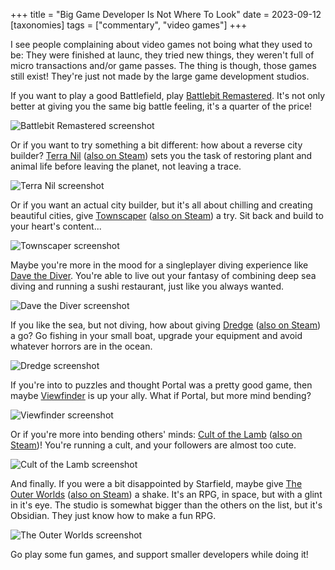 +++
title = "Big Game Developer Is Not Where To Look"
date = 2023-09-12
[taxonomies]
tags = ["commentary", "video games"]
+++

I see people complaining about video games not boing what they used to be: They were finished at launc, they tried new things, they weren't full of micro transactions and/or game passes. The thing is though, those games still exist! They're just not made by the large game development studios.

If you want to play a good Battlefield, play [Battlebit Remastered](https://store.steampowered.com/app/671860/BattleBit_Remastered/). It's not only better at giving you the same big battle feeling, it's a quarter of the price!

![Battlebit Remastered screenshot](/images/battlebit.jpg)

Or if you want to try something a bit different: how about a reverse city builder? [Terra Nil](https://www.gog.com/en/game/terra_nil) ([also on Steam](https://store.steampowered.com/app/1593030/Terra_Nil/)) sets you the task of restoring plant and animal life before leaving the planet, not leaving a trace.

![Terra Nil screenshot](/images/terra-nil.jpg)

Or if you want an actual city builder, but it's all about chilling and creating beautiful cities, give [Townscaper](https://www.gog.com/en/game/townscaper) ([also on Steam](https://store.steampowered.com/app/1291340/Townscaper/)) a try. Sit back and build to your heart's content...

![Townscaper screenshot](/images/townscaper.jpg)

Maybe you're more in the mood for a singleplayer diving experience like [Dave the Diver](https://store.steampowered.com/app/1868140/DAVE_THE_DIVER/). You're able to live out your fantasy of combining deep sea diving and running a sushi restaurant, just like you always wanted.

![Dave the Diver screenshot](/images/dave-the-diver.jpg)

If you like the sea, but not diving, how about giving [Dredge](https://www.gog.com/en/game/dredge) ([also on Steam](https://store.steampowered.com/app/1562430/DREDGE/)) a go? Go fishing in your small boat, upgrade your equipment and avoid whatever horrors are in the ocean.

![Dredge screenshot](/images/dredge.jpg)

If you're into to puzzles and thought Portal was a pretty good game, then maybe [Viewfinder](https://store.steampowered.com/app/1382070/Viewfinder/) is up your ally. What if Portal, but more mind bending?

![Viewfinder screenshot](/images/viewfinder.jpg)

Or if you're more into bending others' minds: [Cult of the Lamb](https://www.gog.com/en/game/cult_of_the_lamb) ([also on Steam](https://store.steampowered.com/app/1313140/Cult_of_the_Lamb/))! You're running a cult, and your followers are almost too cute.

![Cult of the Lamb screenshot](/images/cult-of-the-lamb.jpg)

And finally. If you were a bit disappointed by Starfield, maybe give [The Outer Worlds](https://www.gog.com/en/game/the_outer_worlds) ([also on Steam](https://store.steampowered.com/app/578650/The_Outer_Worlds/)) a shake. It's an RPG, in space, but with a glint in it's eye. The studio is somewhat bigger than the others on the list, but it's Obsidian. They just know how to make a fun RPG.

![The Outer Worlds screenshot](/images/the-outer-worlds.jpg)

Go play some fun games, and support smaller developers while doing it!
